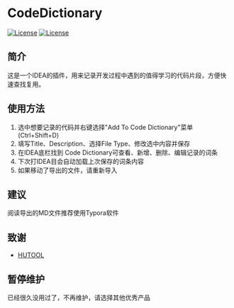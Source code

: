 # CodeDictionary
[![License](https://img.shields.io/jetbrains/plugin/v/15438-code-dictionary?style=flat-square)](https://plugins.jetbrains.com/plugin/15438-code-dictionary)
[![License](https://img.shields.io/badge/license-Apache%202-4EB1BA.svg?style=flat-square)](https://www.apache.org/licenses/LICENSE-2.0.html)

## 简介
这是一个IDEA的插件，用来记录开发过程中遇到的值得学习的代码片段，方便快速查找复用。

## 使用方法
1. 选中想要记录的代码并右键选择"Add To Code Dictionary"菜单(Ctrl+Shift+D)
2. 填写Title、Description、选择File Type、修改选中内容并保存
3. 在IDEA底栏找到 Code Dictionary可查看、新增、删除、编辑记录的词条
4. 下次打IDEA目会自动加载上次保存的词条内容
5. 如果移动了导出的文件，请重新导入

## 建议
阅读导出的MD文件推荐使用Typora软件

## 致谢
- <a target="_blank" href="https://github.com/looly/hutool/">HUTOOL</a>

## 暂停维护
已经很久没用过了，不再维护，请选择其他优秀产品
